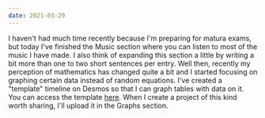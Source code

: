 ```yaml
---
date: 2021-03-29
---
```

I haven't had much time recently because I'm preparing for matura exams, but today I've finished the Music section where you can listen to most of the music I have made. I also think of expanding this section a little by writing a bit more than one to two short sentences per entry. Well then, recently my perception of mathematics has changed quite a bit and I started focusing on graphing certain data instead of random equations. I've created a "template" timeline on Desmos so that I can graph tables with data on it. You can access the template [here](https://www.desmos.com/calculator/6pphgr9wn5). When I create a project of this kind worth sharing, I'll upload it in the Graphs section.

<br/>

<MdImage img="graphs.png" width="432" height="284" class="border"></MdImage>